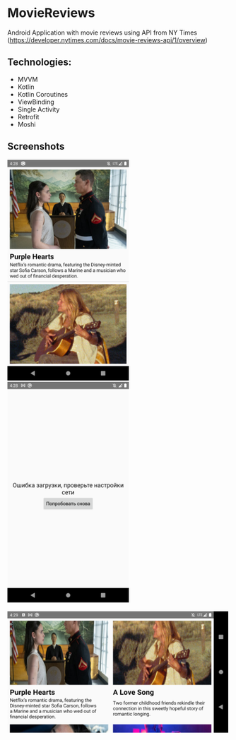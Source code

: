 # MovieReviews
Android Application with movie reviews using API from NY Times (https://developer.nytimes.com/docs/movie-reviews-api/1/overview)

## Technologies:

- MVVM
- Kotlin
- Kotlin Coroutines
- ViewBinding
- Single Activity
- Retrofit
- Moshi

## Screenshots

<img alt="MainScreenWithInternetPortraitMobile" src="https://github.com/5cr1p7/MovieReviews/blob/master/MainScreenWithInternetPortraitMobile.png" width="275" height="500"/>&nbsp; &nbsp; &nbsp; &nbsp; &nbsp;<img alt="MainScreenWithoutInternet" src="https://github.com/5cr1p7/MovieReviews/blob/master//MainScreenWithoutInternet.png" width="275" height="500"/>
<br/><br/><img alt="MainScreenWithInternetLandscapeMobile" src="https://github.com/5cr1p7/MovieReviews/blob/master/MainScreenWithInternetLandscapeMobile.png" width="500" height="275"/>
<br/><br/>
